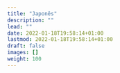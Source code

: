 ```yaml
---
title: "Japonês"
description: ""
lead: ""
date: 2022-01-18T19:58:14+01:00
lastmod: 2022-01-18T19:58:14+01:00
draft: false
images: []
weight: 100
---
```


